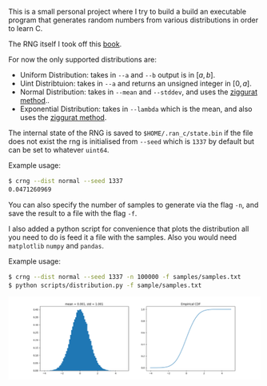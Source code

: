 This is a small personal project where I try to build a build an executable program that generates random numbers from various distributions in order to learn C. 

The RNG itself I took off this [book](https://numerical.recipes/).

For now the only supported distributions are: 

- Uniform Distribution: takes in `--a` and `--b` output is in $[a, b]$.
- Uint Distribtuion: takes in `--a` and returns an unsigned integer in $[0, a]$.
- Normal Distribution: takes in `--mean` and `--stddev`, and uses the [ziggurat method](https://www.doornik.com/research/ziggurat.pdf)..
- Exponential Distribution: takes in `--lambda` which is the mean, and also uses the [ziggurat method](https://www.doornik.com/research/ziggurat.pdf).

The internal state of the RNG is saved to `$HOME/.ran_c/state.bin` if the file does not exist the rng is initialised from `--seed` which is `1337` by default but can be set to whatever `uint64`.

Example usage: 
```bash
$ crng --dist normal --seed 1337
0.0471260969
```

You can also specify the number of samples to generate via the flag `-n`, and save the result to a file with the flag `-f`. 

I also added a python script for convenience that plots the distribution all you need to do is feed it a file with the samples. Also you would need `matplotlib` `numpy` and `pandas`.

Example usage:
```bash 
$ crng --dist normal --seed 1337 -n 100000 -f samples/samples.txt
$ python scripts/distribution.py -f sample/samples.txt

```
![](./figures/normal_sample.png)

